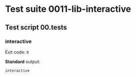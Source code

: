 # Test suite 0011-lib-interactive

## Test script 00.tests

### interactive

Exit code: `0`

**Standard** output:

```plaintext
interactive
```

